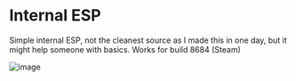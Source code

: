 # Internal ESP

Simple internal ESP, not the cleanest source as I made this in one day, but it might help someone with basics.
Works for build 8684 (Steam)

![image](https://i.imgur.com/bGQGPDB.png)